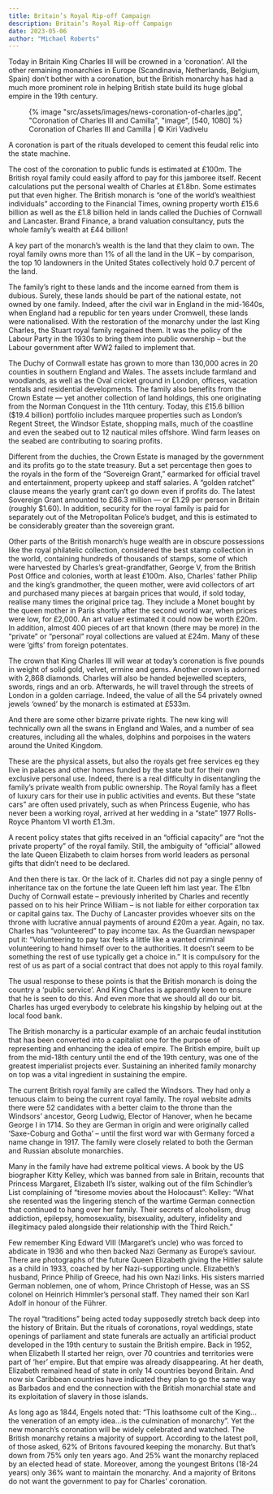 ```yaml
---
title: Britain’s Royal Rip-off Campaign
description: Britain’s Royal Rip-off Campaign
date: 2023-05-06
author: "Michael Roberts"
---
```


Today in Britain King Charles III will be crowned in a ‘coronation’. All the other remaining monarchies in Europe (Scandinavia, Netherlands, Belgium, Spain) don’t bother with a coronation, but the British monarchy has had a much more prominent role in helping British state build its huge global empire in the 19th century.

<!-- excerpt -->

<figure>
{% image "src/assets/images/news-coronation-of-charles.jpg", "Coronation of Charles III and Camilla", "image", [540, 1080] %}
<figcaption>Coronation of Charles III and Camilla | © Kiri Vadivelu</figcaption>
</figure>

A coronation is part of the rituals developed to cement this feudal relic into the state machine.

The cost of the coronation to public funds is estimated at £100m. The British royal family could easily afford to pay for this jamboree itself. Recent calculations put the personal wealth of Charles at £1.8bn. Some estimates put that even higher. The British monarch is “one of the world’s wealthiest individuals” according to the Financial Times, owning property worth £15.6 billion as well as the £1.8 billion held in lands called the Duchies of Cornwall and Lancaster. Brand Finance, a brand valuation consultancy, puts the whole family’s wealth at £44 billion!

A key part of the monarch’s wealth is the land that they claim to own. The royal family owns more than 1% of all the land in the UK – by comparison, the top 10 landowners in the United States collectively hold 0.7 percent of the land.

The family’s right to these lands and the income earned from them is dubious. Surely, these lands should be part of the national estate, not owned by one family. Indeed, after the civil war in England in the mid-1640s, when England had a republic for ten years under Cromwell, these lands were nationalised. With the restoration of the monarchy under the last King Charles, the Stuart royal family regained them. It was the policy of the Labour Party in the 1930s to bring them into public ownership – but the Labour government after WW2 failed to implement that.

The Duchy of Cornwall estate has grown to more than 130,000 acres in 20 counties in southern England and Wales. The assets include farmland and woodlands, as well as the Oval cricket ground in London, offices, vacation rentals and residential developments. The family also benefits from the Crown Estate — yet another collection of land holdings, this one originating from the Norman Conquest in the 11th century. Today, this £15.6 billion ($19.4 billion) portfolio includes marquee properties such as London’s Regent Street, the Windsor Estate, shopping malls, much of the coastline and even the seabed out to 12 nautical miles offshore. Wind farm leases on the seabed are contributing to soaring profits.

Different from the duchies, the Crown Estate is managed by the government and its profits go to the state treasury. But a set percentage then goes to the royals in the form of the “Sovereign Grant,” earmarked for official travel and entertainment, property upkeep and staff salaries. A “golden ratchet” clause means the yearly grant can’t go down even if profits do. The latest Sovereign Grant amounted to £86.3 million — or £1.29 per person in Britain (roughly $1.60). In addition, security for the royal family is paid for separately out of the Metropolitan Police’s budget, and this is estimated to be considerably greater than the sovereign grant.

Other parts of the British monarch’s huge wealth are in obscure possessions like the royal philatelic collection, considered the best stamp collection in the world, containing hundreds of thousands of stamps, some of which were harvested by Charles’s great-grandfather, George V, from the British Post Office and colonies, worth at least £100m. Also, Charles’ father Philip and the king’s grandmother, the queen mother, were avid collectors of art and purchased many pieces at bargain prices that would, if sold today, realise many times the original price tag. They include a Monet bought by the queen mother in Paris shortly after the second world war, when prices were low, for £2,000. An art valuer estimated it could now be worth £20m. In addition, almost 400 pieces of art that known (there may be more) in the “private” or “personal” royal collections are valued at £24m. Many of these were ‘gifts’ from foreign potentates.

The crown that King Charles III will wear at today’s coronation is five pounds in weight of solid gold, velvet, ermine and gems. Another crown is adorned with 2,868 diamonds. Charles will also be handed bejewelled scepters, swords, rings and an orb. Afterwards, he will travel through the streets of London in a golden carriage. Indeed, the value of all the 54 privately owned jewels ‘owned’ by the monarch is estimated at £533m.

And there are some other bizarre private rights. The new king will technically own all the swans in England and Wales, and a number of sea creatures, including all the whales, dolphins and porpoises in the waters around the United Kingdom.

These are the physical assets, but also the royals get free services eg they live in palaces and other homes funded by the state but for their own exclusive personal use. Indeed, there is a real difficulty in disentangling the family’s private wealth from public ownership. The Royal family has a fleet of luxury cars for their use in public activities and events. But these “state cars” are often used privately, such as when Princess Eugenie, who has never been a working royal, arrived at her wedding in a “state” 1977 Rolls-Royce Phantom VI worth £1.3m.

A recent policy states that gifts received in an “official capacity” are “not the private property” of the royal family. Still, the ambiguity of “official” allowed the late Queen Elizabeth to claim horses from world leaders as personal gifts that didn’t need to be declared.

And then there is tax. Or the lack of it. Charles did not pay a single penny of inheritance tax on the fortune the late Queen left him last year. The £1bn Duchy of Cornwall estate – previously inherited by Charles and recently passed on to his heir Prince William – is not liable for either corporation tax or capital gains tax. The Duchy of Lancaster provides whoever sits on the throne with lucrative annual payments of around £20m a year. Again, no tax. Charles has “volunteered” to pay income tax. As the Guardian newspaper put it: “Volunteering to pay tax feels a little like a wanted criminal volunteering to hand himself over to the authorities. It doesn’t seem to be something the rest of use typically get a choice in.” It is compulsory for the rest of us as part of a social contract that does not apply to this royal family.

The usual response to these points is that the British monarch is doing the country a ‘public service’. And King Charles is apparently keen to ensure that he is seen to do this. And even more that we should all do our bit. Charles has urged everybody to celebrate his kingship by helping out at the local food bank.

The British monarchy is a particular example of an archaic feudal institution that has been converted into a capitalist one for the purpose of representing and enhancing the idea of empire. The British empire, built up from the mid-18th century until the end of the 19th century, was one of the greatest imperialist projects ever. Sustaining an inherited family monarchy on top was a vital ingredient in sustaining the empire.

The current British royal family are called the Windsors. They had only a tenuous claim to being the current royal family. The royal website admits there were 52 candidates with a better claim to the throne than the Windsors’ ancestor, Georg Ludwig, Elector of Hanover, when he became George I in 1714. So they are German in origin and were originally called ‘Saxe-Coburg and Gotha’ – until the first word war with Germany forced a name change in 1917. The family were closely related to both the German and Russian absolute monarchies.

Many in the family have had extreme political views. A book by the US biographer Kitty Kelley, which was banned from sale in Britain, recounts that Princess Margaret, Elizabeth II’s sister, walking out of the film Schindler’s List complaining of “tiresome movies about the Holocaust”: Kelley: “What she resented was the lingering stench of the wartime German connection that continued to hang over her family. Their secrets of alcoholism, drug addiction, epilepsy, homosexuality, bisexuality, adultery, infidelity and illegitimacy paled alongside their relationship with the Third Reich.”

Few remember King Edward VIII (Margaret’s uncle) who was forced to abdicate in 1936 and who then backed Nazi Germany as Europe’s saviour. There are photographs of the future Queen Elizabeth giving the Hitler salute as a child in 1933, coached by her Nazi-supporting uncle. Elizabeth’s husband, Prince Philip of Greece, had his own Nazi links. His sisters married German noblemen, one of whom, Prince Christoph of Hesse, was an SS colonel on Heinrich Himmler’s personal staff. They named their son Karl Adolf in honour of the Führer.

The royal “traditions” being acted today supposedly stretch back deep into the history of Britain. But the rituals of coronations, royal weddings, state openings of parliament and state funerals are actually an artificial product developed in the 19th century to sustain the British empire. Back in 1952, when Elizabeth II started her reign, over 70 countries and territories were part of ‘her’ empire. But that empire was already disappearing. At her death, Elizabeth remained head of state in only 14 countries beyond Britain. And now six Caribbean countries have indicated they plan to go the same way as Barbados and end the connection with the British monarchial state and its exploitation of slavery in those islands.

As long ago as 1844, Engels noted that: “This loathsome cult of the King…the veneration of an empty idea…is the culmination of monarchy”. Yet the new monarch’s coronation will be widely celebrated and watched. The British monarchy retains a majority of support. According to the latest poll, of those asked, 62% of Britons favoured keeping the monarchy. But that’s down from 75% only ten years ago. And 25% want the monarchy replaced by an elected head of state. Moreover, among the youngest Britons (18-24 years) only 36% want to maintain the monarchy. And a majority of Britons do not want the government to pay for Charles’ coronation.
